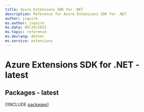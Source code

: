 ```yaml
---
title: Azure Extensions SDK for .NET
description: Reference for Azure Extensions SDK for .NET
author: jsquire
ms.author: jsquire
ms.data: 09/29/2023
ms.topic: reference
ms.devlang: dotnet
ms.service: extensions
---
```

# Azure Extensions SDK for .NET - latest
## Packages - latest
[!INCLUDE [packages](extensions-index.md)]